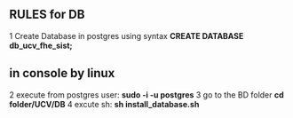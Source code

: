 ## RULES for DB
1 Create Database in postgres using syntax 
	**CREATE DATABASE db_ucv_fhe_sist;**

## in console by linux 
2 execute from postgres user:
	**sudo -i -u postgres**
3 go to the BD folder
	**cd folder/UCV/DB**
4 excute sh:
	**sh install_database.sh**
